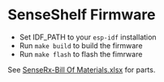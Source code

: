 # SenseShelf Firmware

-  Set IDF_PATH to your `esp-idf` installation
-  Run `make build` to build the firmware
-  Run `make flash` to flash the fimrware

See [SenseRx-Bill Of Materials.xlsx](device%2FSenseRx-Bill%20Of%20Materials.xlsx) for parts.